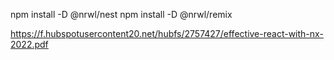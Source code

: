 npm install -D @nrwl/nest
npm install -D @nrwl/remix

https://f.hubspotusercontent20.net/hubfs/2757427/effective-react-with-nx-2022.pdf

